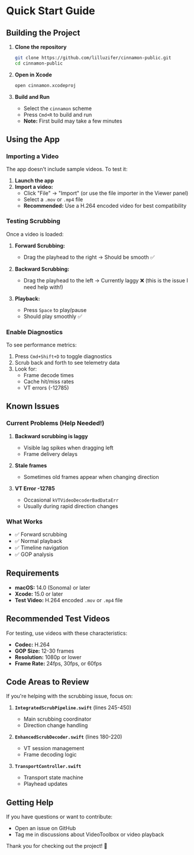 # Quick Start Guide

## Building the Project

1. **Clone the repository**
   ```bash
   git clone https://github.com/lilluzifer/cinnamon-public.git
   cd cinnamon-public
   ```

2. **Open in Xcode**
   ```bash
   open cinnamon.xcodeproj
   ```

3. **Build and Run**
   - Select the `cinnamon` scheme
   - Press `Cmd+R` to build and run
   - **Note:** First build may take a few minutes

## Using the App

### Importing a Video

The app doesn't include sample videos. To test it:

1. **Launch the app**
2. **Import a video:**
   - Click "File" → "Import" (or use the file importer in the Viewer panel)
   - Select a `.mov` or `.mp4` file
   - **Recommended:** Use a H.264 encoded video for best compatibility

### Testing Scrubbing

Once a video is loaded:

1. **Forward Scrubbing:**
   - Drag the playhead to the right → Should be smooth ✅

2. **Backward Scrubbing:**
   - Drag the playhead to the left → Currently laggy ❌ (this is the issue I need help with!)

3. **Playback:**
   - Press `Space` to play/pause
   - Should play smoothly ✅

### Enable Diagnostics

To see performance metrics:

1. Press `Cmd+Shift+D` to toggle diagnostics
2. Scrub back and forth to see telemetry data
3. Look for:
   - Frame decode times
   - Cache hit/miss rates
   - VT errors (-12785)

## Known Issues

### Current Problems (Help Needed!)

1. **Backward scrubbing is laggy**
   - Visible lag spikes when dragging left
   - Frame delivery delays

2. **Stale frames**
   - Sometimes old frames appear when changing direction

3. **VT Error -12785**
   - Occasional `kVTVideoDecoderBadDataErr`
   - Usually during rapid direction changes

### What Works

- ✅ Forward scrubbing
- ✅ Normal playback
- ✅ Timeline navigation
- ✅ GOP analysis

## Requirements

- **macOS:** 14.0 (Sonoma) or later
- **Xcode:** 15.0 or later
- **Test Video:** H.264 encoded `.mov` or `.mp4` file

## Recommended Test Videos

For testing, use videos with these characteristics:
- **Codec:** H.264
- **GOP Size:** 12-30 frames
- **Resolution:** 1080p or lower
- **Frame Rate:** 24fps, 30fps, or 60fps

## Code Areas to Review

If you're helping with the scrubbing issue, focus on:

1. **`IntegratedScrubPipeline.swift`** (lines 245-450)
   - Main scrubbing coordinator
   - Direction change handling

2. **`EnhancedScrubDecoder.swift`** (lines 180-220)
   - VT session management
   - Frame decoding logic

3. **`TransportController.swift`**
   - Transport state machine
   - Playhead updates

## Getting Help

If you have questions or want to contribute:
- Open an issue on GitHub
- Tag me in discussions about VideoToolbox or video playback

Thank you for checking out the project! 🙏
